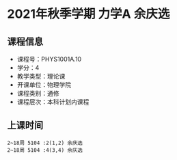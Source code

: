 # 2021年秋季学期 力学A 余庆选






## 课程信息

- 课程号：PHYS1001A.10
- 学分：4
- 教学类型：理论课
- 开课单位：物理学院
- 课程类别：通修
- 课程层次：本科计划内课程

## 上课时间

```
2~18周 5104 :2(1,2) 余庆选
2~18周 5104 :4(3,4) 余庆选
```

